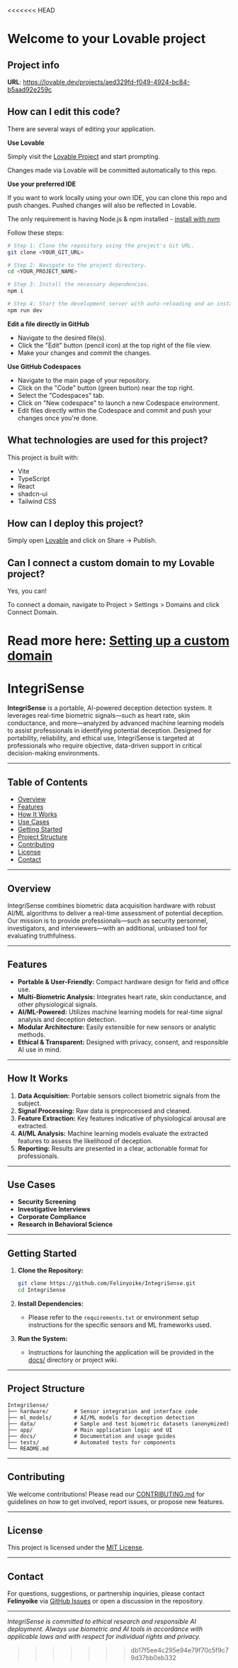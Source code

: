 <<<<<<< HEAD
# Welcome to your Lovable project

## Project info

**URL**: https://lovable.dev/projects/aed329fd-f049-4924-bc84-b5aad92e259c

## How can I edit this code?

There are several ways of editing your application.

**Use Lovable**

Simply visit the [Lovable Project](https://lovable.dev/projects/aed329fd-f049-4924-bc84-b5aad92e259c) and start prompting.

Changes made via Lovable will be committed automatically to this repo.

**Use your preferred IDE**

If you want to work locally using your own IDE, you can clone this repo and push changes. Pushed changes will also be reflected in Lovable.

The only requirement is having Node.js & npm installed - [install with nvm](https://github.com/nvm-sh/nvm#installing-and-updating)

Follow these steps:

```sh
# Step 1: Clone the repository using the project's Git URL.
git clone <YOUR_GIT_URL>

# Step 2: Navigate to the project directory.
cd <YOUR_PROJECT_NAME>

# Step 3: Install the necessary dependencies.
npm i

# Step 4: Start the development server with auto-reloading and an instant preview.
npm run dev
```

**Edit a file directly in GitHub**

- Navigate to the desired file(s).
- Click the "Edit" button (pencil icon) at the top right of the file view.
- Make your changes and commit the changes.

**Use GitHub Codespaces**

- Navigate to the main page of your repository.
- Click on the "Code" button (green button) near the top right.
- Select the "Codespaces" tab.
- Click on "New codespace" to launch a new Codespace environment.
- Edit files directly within the Codespace and commit and push your changes once you're done.

## What technologies are used for this project?

This project is built with:

- Vite
- TypeScript
- React
- shadcn-ui
- Tailwind CSS

## How can I deploy this project?

Simply open [Lovable](https://lovable.dev/projects/aed329fd-f049-4924-bc84-b5aad92e259c) and click on Share -> Publish.

## Can I connect a custom domain to my Lovable project?

Yes, you can!

To connect a domain, navigate to Project > Settings > Domains and click Connect Domain.

Read more here: [Setting up a custom domain](https://docs.lovable.dev/tips-tricks/custom-domain#step-by-step-guide)
=======
# IntegriSense

**IntegriSense** is a portable, AI-powered deception detection system. It leverages real-time biometric signals—such as heart rate, skin conductance, and more—analyzed by advanced machine learning models to assist professionals in identifying potential deception. Designed for portability, reliability, and ethical use, IntegriSense is targeted at professionals who require objective, data-driven support in critical decision-making environments.

---

## Table of Contents

- [Overview](#overview)
- [Features](#features)
- [How It Works](#how-it-works)
- [Use Cases](#use-cases)
- [Getting Started](#getting-started)
- [Project Structure](#project-structure)
- [Contributing](#contributing)
- [License](#license)
- [Contact](#contact)

---

## Overview

IntegriSense combines biometric data acquisition hardware with robust AI/ML algorithms to deliver a real-time assessment of potential deception. Our mission is to provide professionals—such as security personnel, investigators, and interviewers—with an additional, unbiased tool for evaluating truthfulness.

---

## Features

- **Portable & User-Friendly:** Compact hardware design for field and office use.
- **Multi-Biometric Analysis:** Integrates heart rate, skin conductance, and other physiological signals.
- **AI/ML-Powered:** Utilizes machine learning models for real-time signal analysis and deception detection.
- **Modular Architecture:** Easily extensible for new sensors or analytic methods.
- **Ethical & Transparent:** Designed with privacy, consent, and responsible AI use in mind.

---

## How It Works

1. **Data Acquisition:** Portable sensors collect biometric signals from the subject.
2. **Signal Processing:** Raw data is preprocessed and cleaned.
3. **Feature Extraction:** Key features indicative of physiological arousal are extracted.
4. **AI/ML Analysis:** Machine learning models evaluate the extracted features to assess the likelihood of deception.
5. **Reporting:** Results are presented in a clear, actionable format for professionals.

---

## Use Cases

- **Security Screening**
- **Investigative Interviews**
- **Corporate Compliance**
- **Research in Behavioral Science**

---

## Getting Started

1. **Clone the Repository:**
   ```bash
   git clone https://github.com/Felinyoike/IntegriSense.git
   cd IntegriSense
   ```

2. **Install Dependencies:**
   - Please refer to the `requirements.txt` or environment setup instructions for the specific sensors and ML frameworks used.

3. **Run the System:**
   - Instructions for launching the application will be provided in the [docs/](docs/) directory or project wiki.

---

## Project Structure

```
IntegriSense/
├── hardware/        # Sensor integration and interface code
├── ml_models/       # AI/ML models for deception detection
├── data/            # Sample and test biometric datasets (anonymized)
├── app/             # Main application logic and UI
├── docs/            # Documentation and usage guides
├── tests/           # Automated tests for components
└── README.md
```

---

## Contributing

We welcome contributions! Please read our [CONTRIBUTING.md](CONTRIBUTING.md) for guidelines on how to get involved, report issues, or propose new features.

---

## License

This project is licensed under the [MIT License](LICENSE).

---

## Contact

For questions, suggestions, or partnership inquiries, please contact **Felinyoike** via [GitHub Issues](https://github.com/Felinyoike/IntegriSense/issues) or open a discussion in the repository.

---

*IntegriSense is committed to ethical research and responsible AI deployment. Always use biometric and AI tools in accordance with applicable laws and with respect for individual rights and privacy.*
>>>>>>> db17f5ee4c295e94e79f70c5f9c79d37bb0eb332
